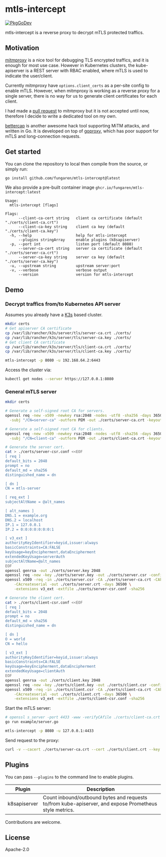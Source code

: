 # mtls-intercept

[![PkgGoDev](https://pkg.go.dev/badge/github.com/fungaren/mtls-intercept)](https://pkg.go.dev/github.com/fungaren/mtls-intercept)

mtls-intercept is a reverse proxy to decrypt mTLS protected traffics.

## Motivation

[mitmproxy](https://github.com/mitmproxy/mitmproxy) is a nice tool for debugging TLS encrypted traffics, and it is enough for most use case.
However in Kubernetes clusters, the kube-apiserver is a REST server with RBAC enabled, where mTLS is used to indicate the user/client.

Currently mitmproxy have `options.client_certs` as a per-site config to enable mTLS. However, when mitmproxy is working as
a reverse proxy for a single server, there is no way for us to generate client certificates for each client.

I had made a [pull request](https://github.com/mitmproxy/mitmproxy/pull/6430/commits) to
mitmproxy but it is not accepted until now, therefore I decide to write a dedicated tool on my own.

[bettercap](https://github.com/bettercap/bettercap) is another awesome hack tool supporting MiTM attacks, and written in Go. It is developed on top of [goproxy](https://github.com/elazarl/goproxy), which has poor support for mTLS and long-connection requests.

## Get started

You can clone the repository to local then compile from the source, or simply run:

```bash
go install github.com/fungaren/mtls-intercept@latest
```

We also provide a pre-built container image `ghcr.io/fungaren/mtls-intercept:latest`

```
Usage:
  mtls-intercept [flags]

Flags:
      --client-ca-cert string   client ca certificate (default "./certs/client-ca.crt")
      --client-ca-key string    client ca key (default "./certs/client-ca.key")
  -h, --help                    help for mtls-intercept
      --plugins stringArray     enable plugins (k8sapiserver)
  -p, --port int                listen port (default 8080)
      --server-ca-cert string   server ca certificate (default "./certs/server-ca.crt")
      --server-ca-key string    server ca key (default "./certs/server-ca.key")
  -u, --upstream string         upstream server:port
  -v, --verbose                 verbose output
      --version                 version for mtls-intercept
```

## Demo

### Decrypt traffics from/to Kubernetes API server

Assumes you already have a [K3s](https://k3s.io) based cluster.

```bash
mkdir certs
# Get apiserver CA certificate
cp /var/lib/rancher/k3s/server/tls/server-ca.crt ./certs/
cp /var/lib/rancher/k3s/server/tls/server-ca.key ./certs/
# Get client CA certificate
cp /var/lib/rancher/k3s/server/tls/client-ca.crt ./certs/
cp /var/lib/rancher/k3s/server/tls/client-ca.key ./certs/

mtls-intercept -p 8080 -u 192.168.64.2:6443
```

Access the cluster via:

```bash
kubectl get nodes --server https://127.0.0.1:8080
```

### General mTLS server

```bash
mkdir certs

# Generate a self-signed root CA for servers.
openssl req -new -x509 -newkey rsa:2048 -nodes -utf8 -sha256 -days 36500 \
  -subj "/CN=server-ca" -outform PEM -out ./certs/server-ca.crt -keyout ./certs/server-ca.key

# Generate a self-signed root CA for clients.
openssl req -new -x509 -newkey rsa:2048 -nodes -utf8 -sha256 -days 36500 \
  -subj "/CN=client-ca" -outform PEM -out ./certs/client-ca.crt -keyout ./certs/client-ca.key

# Generate the server cert.
cat > ./certs/server-csr.conf <<EOF
[ req ]
default_bits = 2048
prompt = no
default_md = sha256
distinguished_name = dn

[ dn ]
CN = mtls-server

[ req_ext ]
subjectAltName = @alt_names

[ alt_names ]
DNS.1 = example.org
DNS.2 = localhost
IP.1 = 127.0.0.1
IP.2 = 0:0:0:0:0:0:0:1

[ v3_ext ]
authorityKeyIdentifier=keyid,issuer:always
basicConstraints=CA:FALSE
keyUsage=keyEncipherment,dataEncipherment
extendedKeyUsage=serverAuth
subjectAltName=@alt_names
EOF
openssl genrsa -out ./certs/server.key 2048
openssl req -new -key ./certs/server.key -out ./certs/server.csr -config ./certs/server-csr.conf
openssl x509 -req -in ./certs/server.csr -CA ./certs/server-ca.crt -CAkey ./certs/server-ca.key \
    -CAcreateserial -out ./certs/server.crt -days 36500 \
    -extensions v3_ext -extfile ./certs/server-csr.conf -sha256

# Generate the client cert.
cat > ./certs/client-csr.conf <<EOF
[ req ]
default_bits = 2048
prompt = no
default_md = sha256
distinguished_name = dn

[ dn ]
O = world
CN = hello

[ v3_ext ]
authorityKeyIdentifier=keyid,issuer:always
basicConstraints=CA:FALSE
keyUsage=keyEncipherment,dataEncipherment
extendedKeyUsage=clientAuth
EOF
openssl genrsa -out ./certs/client.key 2048
openssl req -new -key ./certs/client.key -out ./certs/client.csr -config ./certs/client-csr.conf
openssl x509 -req -in ./certs/client.csr -CA ./certs/client-ca.crt -CAkey ./certs/client-ca.key \
    -CAcreateserial -out ./certs/client.crt -days 36500 \
    -extensions v3_ext -extfile ./certs/client-csr.conf -sha256
```

Start the mTLS server:

```bash
# openssl s_server -port 4433 -www -verifyCAfile ./certs/client-ca.crt -cert ./certs/server.crt -key ./certs/server.key
go run example/server.go

mtls-intercept -p 8080 -u 127.0.0.1:4433
```

Send request to the proxy:

```bash
curl -v --cacert ./certs/server-ca.crt --cert ./certs/client.crt --key ./certs/client.key https://127.0.0.1:8080
```

## Plugins

You can pass `--plugins` to the command line to enable plugins.

| Plugin         | Description             |
|----------------|-------------------------|
| k8sapiserver   | Count inbound/outbound bytes and requests to/from kube-apiserver, and expose Prometheus style metrics. |

Contributions are welcome.

## License

Apache-2.0
